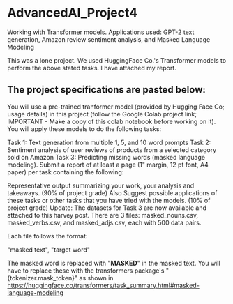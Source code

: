 # AdvancedAI_Project4
Working with Transformer models. Applications used: GPT-2 text generation, Amazon review sentiment analysis, and Masked Language Modeling

This was a lone project. We used HuggingFace Co.'s Transformer models to perform the above stated tasks. I have attached my report. 

The project specifications are pasted below: 
----------------------------------------------------------------------------------------------

You will use a pre-trained tranformer model (provided by Hugging Face Co; usage details) in this project (follow the Google Colab project link; IMPORTANT - Make a copy of this colab notebook before working on it).  You will apply these models to do the following tasks:

Task 1:  Text generation from multiple 1, 5, and 10 word prompts
Task 2: Sentiment analysis of user reviews of products from a selected category sold on Amazon 
Task 3: Predicting missing words (masked language modeling). 
Submit a report of at least a page (1" margin, 12 pt font, A4 paper) per task containing the following:

Representative output summarizing your work, your analysis and takeaways. (90% of project grade)
Also Suggest possible applications of these tasks or other tasks that you have tried with the models.  (10% of project grade)
Update: The datasets for Task 3 are now available and attached to this harvey post. There are 3 files: masked_nouns.csv, masked_verbs.csv, and masked_adjs.csv, each with 500 data pairs. 

Each file follows the format:

"masked text", "target word"

The masked word is replaced with "__MASKED__" in the masked text. You will have to replace these with the transformers package's "{tokenizer.mask_token}" as shown in https://huggingface.co/transformers/task_summary.html#masked-language-modeling 
